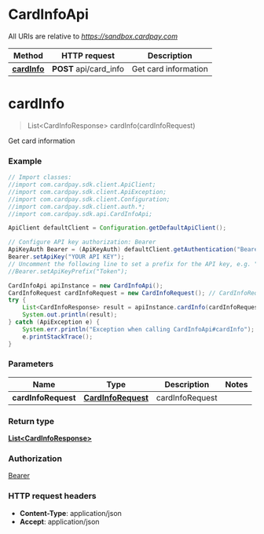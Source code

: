 # CardInfoApi

All URIs are relative to *https://sandbox.cardpay.com*

Method | HTTP request | Description
------------- | ------------- | -------------
[**cardInfo**](CardInfoApi.md#cardInfo) | **POST** api/card_info | Get card information


<a name="cardInfo"></a>
# **cardInfo**
> List&lt;CardInfoResponse&gt; cardInfo(cardInfoRequest)

Get card information

### Example
```java
// Import classes:
//import com.cardpay.sdk.client.ApiClient;
//import com.cardpay.sdk.client.ApiException;
//import com.cardpay.sdk.client.Configuration;
//import com.cardpay.sdk.client.auth.*;
//import com.cardpay.sdk.api.CardInfoApi;

ApiClient defaultClient = Configuration.getDefaultApiClient();

// Configure API key authorization: Bearer
ApiKeyAuth Bearer = (ApiKeyAuth) defaultClient.getAuthentication("Bearer");
Bearer.setApiKey("YOUR API KEY");
// Uncomment the following line to set a prefix for the API key, e.g. "Token" (defaults to null)
//Bearer.setApiKeyPrefix("Token");

CardInfoApi apiInstance = new CardInfoApi();
CardInfoRequest cardInfoRequest = new CardInfoRequest(); // CardInfoRequest | cardInfoRequest
try {
    List<CardInfoResponse> result = apiInstance.cardInfo(cardInfoRequest);
    System.out.println(result);
} catch (ApiException e) {
    System.err.println("Exception when calling CardInfoApi#cardInfo");
    e.printStackTrace();
}
```

### Parameters

Name | Type | Description  | Notes
------------- | ------------- | ------------- | -------------
 **cardInfoRequest** | [**CardInfoRequest**](CardInfoRequest.md)| cardInfoRequest |

### Return type

[**List&lt;CardInfoResponse&gt;**](CardInfoResponse.md)

### Authorization

[Bearer](../README.md#Bearer)

### HTTP request headers

 - **Content-Type**: application/json
 - **Accept**: application/json


